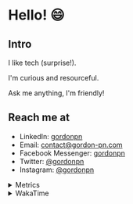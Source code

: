 # Hello! 😄

## Intro

I like tech (surprise!).

I'm curious and resourceful.

Ask me anything, I'm friendly!

## Reach me at

- LinkedIn: [gordonpn](https://www.linkedin.com/in/gordonpn/)
- Email: [contact@gordon-pn.com](mailto:contact@gordon-pn.com)
- Facebook Messenger: [gordonpn](https://www.messenger.com/t/Gordonpn)
- Twitter: [@gordonpn](https://twitter.com/Gordonpn)
- Instagram: [@gordonpn](https://www.instagram.com/gordonpn/)

<details>
  <summary>Metrics</summary>

  <img align="center" src="https://github.com/gordonpn/gordonpn/blob/master/github-metrics.svg" alt="GitHub Metrics">

</details>

<details>
  <summary>WakaTime</summary>

  <!--START_SECTION:waka-->
📊 **This Week I Spent My Time On** 

```text
💬 Programming Languages: 
TypeScript               5 hrs 5 mins        ████████████████░░░░░░░░░   63.11 % 
Java                     59 mins             ███░░░░░░░░░░░░░░░░░░░░░░   12.35 % 
JSON                     30 mins             ██░░░░░░░░░░░░░░░░░░░░░░░   06.37 % 
Text                     26 mins             █░░░░░░░░░░░░░░░░░░░░░░░░   05.46 % 
Brazil Dependency Config 19 mins             █░░░░░░░░░░░░░░░░░░░░░░░░   04.11 % 

🔥 Editors: 
Intellijidea             7 hrs 40 mins       ████████████████████████░   95.07 % 
VS Code                  23 mins             █░░░░░░░░░░░░░░░░░░░░░░░░   04.93 % 
```


 Last Updated on 27/05/2024 16:21:29 UTC
<!--END_SECTION:waka-->
</details>
